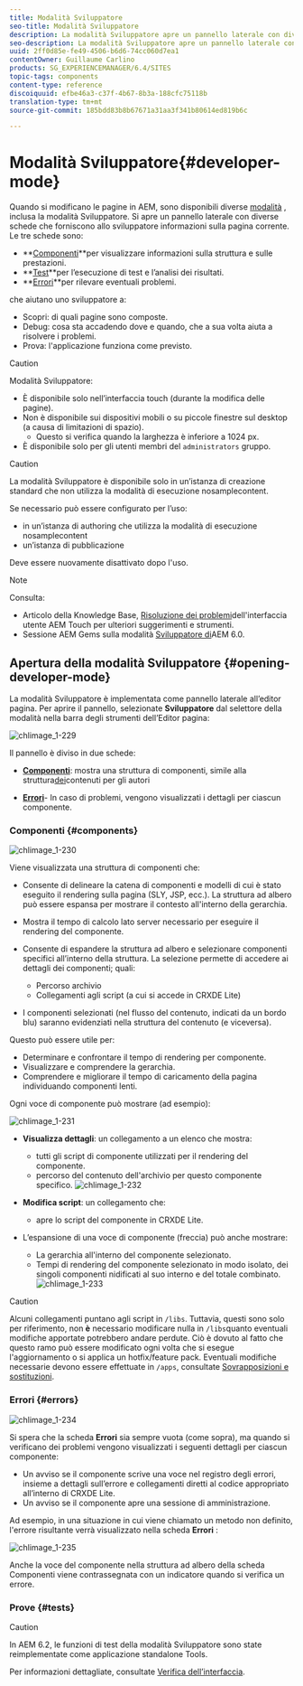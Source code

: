 ```yaml
---
title: Modalità Sviluppatore
seo-title: Modalità Sviluppatore
description: La modalità Sviluppatore apre un pannello laterale con diverse schede che forniscono a uno sviluppatore informazioni sulla pagina corrente
seo-description: La modalità Sviluppatore apre un pannello laterale con diverse schede che forniscono a uno sviluppatore informazioni sulla pagina corrente
uuid: 2ff0d85e-fe49-4506-b6d6-74cc060d7ea1
contentOwner: Guillaume Carlino
products: SG_EXPERIENCEMANAGER/6.4/SITES
topic-tags: components
content-type: reference
discoiquuid: efbe46a3-c37f-4b67-8b3a-188cfc75118b
translation-type: tm+mt
source-git-commit: 185bdd83b8b67671a31aa3f341b80614ed819b6c

---
```



# Modalità Sviluppatore{#developer-mode}

Quando si modificano le pagine in AEM, sono disponibili diverse [modalità](/help/sites-authoring/author-environment-tools.md#page-modes) , inclusa la modalità Sviluppatore. Si apre un pannello laterale con diverse schede che forniscono allo sviluppatore informazioni sulla pagina corrente. Le tre schede sono:

* **[Componenti](#components)**per visualizzare informazioni sulla struttura e sulle prestazioni.
* **[Test](#tests)**per l’esecuzione di test e l’analisi dei risultati.
* **[Errori](#errors)**per rilevare eventuali problemi.

che aiutano uno sviluppatore a:

* Scopri: di quali pagine sono composte.
* Debug: cosa sta accadendo dove e quando, che a sua volta aiuta a risolvere i problemi.
* Prova: l&#39;applicazione funziona come previsto.

>[!CAUTION]
>
>Modalità Sviluppatore:
>
>* È disponibile solo nell’interfaccia touch (durante la modifica delle pagine).
>* Non è disponibile sui dispositivi mobili o su piccole finestre sul desktop (a causa di limitazioni di spazio).
   >   * Questo si verifica quando la larghezza è inferiore a 1024 px.
>* È disponibile solo per gli utenti membri del `administrators` gruppo.


>[!CAUTION]
>
>La modalità Sviluppatore è disponibile solo in un’istanza di creazione standard che non utilizza la modalità di esecuzione nosamplecontent.
>
>Se necessario può essere configurato per l’uso:
>
>* in un’istanza di authoring che utilizza la modalità di esecuzione nosamplecontent
>* un’istanza di pubblicazione
>
>
Deve essere nuovamente disattivato dopo l&#39;uso.

>[!NOTE]
>
>Consulta:
>
>* Articolo della Knowledge Base, [Risoluzione dei problemi](https://helpx.adobe.com/experience-manager/kb/troubleshooting-aem-touchui-issues.html)dell&#39;interfaccia utente AEM Touch per ulteriori suggerimenti e strumenti.
>* Sessione AEM Gems sulla modalità [Sviluppatore di](https://docs.adobe.com/content/ddc/en/gems/aem-6-0-developer-mode.html)AEM 6.0.


## Apertura della modalità Sviluppatore {#opening-developer-mode}

La modalità Sviluppatore è implementata come pannello laterale all’editor pagina. Per aprire il pannello, selezionate **Sviluppatore** dal selettore della modalità nella barra degli strumenti dell’Editor pagina:

![chlimage_1-229](assets/chlimage_1-229.png)

Il pannello è diviso in due schede:

* **[Componenti](/help/sites-developing/developer-mode.md#components)**: mostra una struttura di componenti, simile alla struttura[dei](/help/sites-authoring/author-environment-tools.md#content-tree)contenuti per gli autori

* **[Errori](/help/sites-developing/developer-mode.md#errors)**- In caso di problemi, vengono visualizzati i dettagli per ciascun componente.

### Componenti {#components}

![chlimage_1-230](assets/chlimage_1-230.png)

Viene visualizzata una struttura di componenti che:

* Consente di delineare la catena di componenti e modelli di cui è stato eseguito il rendering sulla pagina (SLY, JSP, ecc.). La struttura ad albero può essere espansa per mostrare il contesto all&#39;interno della gerarchia.
* Mostra il tempo di calcolo lato server necessario per eseguire il rendering del componente.
* Consente di espandere la struttura ad albero e selezionare componenti specifici all’interno della struttura. La selezione permette di accedere ai dettagli dei componenti; quali:

   * Percorso archivio
   * Collegamenti agli script (a cui si accede in CRXDE Lite)

* I componenti selezionati (nel flusso del contenuto, indicati da un bordo blu) saranno evidenziati nella struttura del contenuto (e viceversa).

Questo può essere utile per:

* Determinare e confrontare il tempo di rendering per componente.
* Visualizzare e comprendere la gerarchia.
* Comprendere e migliorare il tempo di caricamento della pagina individuando componenti lenti.

Ogni voce di componente può mostrare (ad esempio):

![chlimage_1-231](assets/chlimage_1-231.png)

* **Visualizza dettagli**: un collegamento a un elenco che mostra:

   * tutti gli script di componente utilizzati per il rendering del componente.
   * percorso del contenuto dell&#39;archivio per questo componente specifico.
   ![chlimage_1-232](assets/chlimage_1-232.png)

* **Modifica script**: un collegamento che:

   * apre lo script del componente in CRXDE Lite.

* L’espansione di una voce di componente (freccia) può anche mostrare:

   * La gerarchia all&#39;interno del componente selezionato.
   * Tempi di rendering del componente selezionato in modo isolato, dei singoli componenti nidificati al suo interno e del totale combinato.
   ![chlimage_1-233](assets/chlimage_1-233.png)

>[!CAUTION]
>
>Alcuni collegamenti puntano agli script in `/libs`. Tuttavia, questi sono solo per riferimento, non **è** necessario modificare nulla in `/libs`quanto eventuali modifiche apportate potrebbero andare perdute. Ciò è dovuto al fatto che questo ramo può essere modificato ogni volta che si esegue l&#39;aggiornamento o si applica un hotfix/feature pack. Eventuali modifiche necessarie devono essere effettuate in `/apps`, consultate [Sovrapposizioni e sostituzioni](/help/sites-developing/overlays.md).

### Errori {#errors}

![chlimage_1-234](assets/chlimage_1-234.png)

Si spera che la scheda **Errori** sia sempre vuota (come sopra), ma quando si verificano dei problemi vengono visualizzati i seguenti dettagli per ciascun componente:

* Un avviso se il componente scrive una voce nel registro degli errori, insieme a dettagli sull’errore e collegamenti diretti al codice appropriato all’interno di CRXDE Lite.
* Un avviso se il componente apre una sessione di amministrazione.

Ad esempio, in una situazione in cui viene chiamato un metodo non definito, l&#39;errore risultante verrà visualizzato nella scheda **Errori** :

![chlimage_1-235](assets/chlimage_1-235.png)

Anche la voce del componente nella struttura ad albero della scheda Componenti viene contrassegnata con un indicatore quando si verifica un errore.

### Prove {#tests}

>[!CAUTION]
>
>In AEM 6.2, le funzioni di test della modalità Sviluppatore sono state reimplementate come applicazione standalone Tools.
>
>Per informazioni dettagliate, consultate [Verifica dell’interfaccia](/help/sites-developing/hobbes.md).
